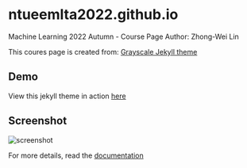 # ntueemlta2022.github.io
Machine Learning 2022 Autumn - Course Page 
Author: Zhong-Wei Lin

This coures page is created from: [Grayscale Jekyll theme](http://jekyllthemes.org/themes/grayscale/)

## Demo
View this jekyll theme in action [here](https://jeromelachaud.github.io/grayscale-theme)

## Screenshot
![screenshot](https://raw.githubusercontent.com/jeromelachaud/grayscale-theme/master/screenshot.png)


For more details, read the [documentation](http://jekyllrb.com/)
